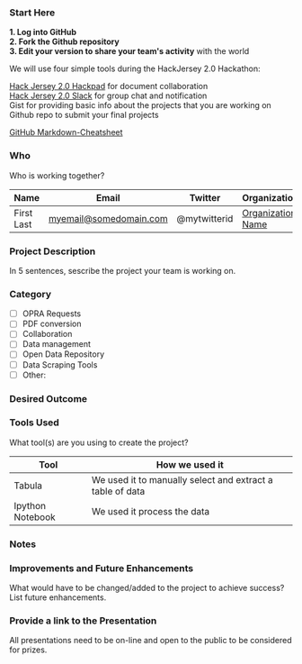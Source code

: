 ### Start Here

**1. Log into GitHub**   
**2. Fork the Github repository**  
**3. Edit your version to share your team's activity** with the world

We will use four simple tools during the HackJersey 2.0 Hackathon:

[Hack Jersey 2.0 Hackpad](https://hackpad.com) for document collaboration  
[Hack Jersey 2.0 Slack](https://slack.com) for group chat and notification  
Gist for providing basic info about the projects that you are working on  
Github repo to submit your final projects  

[GitHub Markdown-Cheatsheet](https://github.com/adam-p/markdown-here/wiki/Markdown-Cheatsheet)

### Who

Who is working together? 

| Name         | Email     | Twitter    | Organization |               
|--------------|-----------|------------|--------------|         
| First Last | myemail@somedomain.com | @mytwitterid | [Organization Name](http://www.myorg.com)

### Project Description

In 5 sentences, sescribe the project your team is working on.

### Category

* [ ] OPRA Requests
* [ ] PDF conversion
* [ ] Collaboration
* [ ] Data management
* [ ] Open Data Repository
* [ ] Data Scraping Tools
* [ ] Other: 

### Desired Outcome

### Tools Used

What tool(s) are you using to create the project?

| Tool                 | How we used it                                                                             |         
|----------------------|--------------------------------------------------------------------------------------------|
| Tabula               | We used it to manually select and extract a table of data
| Ipython Notebook     | We used it process the data

### Notes

### Improvements and Future Enhancements

What would have to be changed/added to the project to achieve success?  List future enhancements.

### Provide a link to the Presentation

All presentations need to be on-line and open to the public to be considered for prizes.
